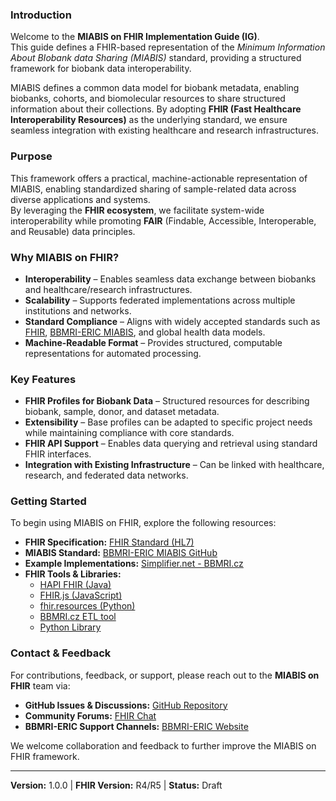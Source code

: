 ### Introduction
Welcome to the **MIABIS on FHIR Implementation Guide (IG)**.  
This guide defines a FHIR-based representation of the *Minimum Information About BIobank data Sharing (MIABIS)* standard, providing a structured framework for biobank data interoperability.

MIABIS defines a common data model for biobank metadata, enabling biobanks, cohorts, and biomolecular resources to share structured information about their collections. By adopting **FHIR (Fast Healthcare Interoperability Resources)** as the underlying standard, we ensure seamless integration with existing healthcare and research infrastructures.

### Purpose
This framework offers a practical, machine-actionable representation of MIABIS, enabling standardized sharing of sample-related data across diverse applications and systems.  
By leveraging the **FHIR ecosystem**, we facilitate system-wide interoperability while promoting **FAIR** (Findable, Accessible, Interoperable, and Reusable) data principles.

### Why MIABIS on FHIR?
- **Interoperability** – Enables seamless data exchange between biobanks and healthcare/research infrastructures.
- **Scalability** – Supports federated implementations across multiple institutions and networks.
- **Standard Compliance** – Aligns with widely accepted standards such as [FHIR](https://hl7.org/fhir/), [BBMRI-ERIC MIABIS](https://github.com/BBMRI-ERIC/miabis), and global health data models.
- **Machine-Readable Format** – Provides structured, computable representations for automated processing.

### Key Features
- **FHIR Profiles for Biobank Data** – Structured resources for describing biobank, sample, donor, and dataset metadata.
- **Extensibility** – Base profiles can be adapted to specific project needs while maintaining compliance with core standards.
- **FHIR API Support** – Enables data querying and retrieval using standard FHIR interfaces.
- **Integration with Existing Infrastructure** – Can be linked with healthcare, research, and federated data networks.

### Getting Started
To begin using MIABIS on FHIR, explore the following resources:
- **FHIR Specification:** [FHIR Standard (HL7)](https://hl7.org/fhir/)
- **MIABIS Standard:** [BBMRI-ERIC MIABIS GitHub](https://github.com/BBMRI-ERIC/miabis)
- **Example Implementations:** [Simplifier.net - BBMRI.cz](https://simplifier.net/BBMRI.cz)
- **FHIR Tools & Libraries:**
    - [HAPI FHIR (Java)](https://hapifhir.io/)
    - [FHIR.js (JavaScript)](https://github.com/FHIR/fhir.js)
    - [fhir.resources (Python)](https://github.com/nazrulworld/fhir.resources)
    - [BBMRI.cz ETL tool](https://github.com/BBMRI-cz/fhir-module)
    - [Python Library](https://pypi.org/project/MIABIS-on-FHIR)

### Contact & Feedback
For contributions, feedback, or support, please reach out to the **MIABIS on FHIR** team via:
- **GitHub Issues & Discussions:** [GitHub Repository](https://github.com/BBMRI-cz/miabis-on-fhir)
- **Community Forums:** [FHIR Chat](https://chat.fhir.org/)
- **BBMRI-ERIC Support Channels:** [BBMRI-ERIC Website](https://www.bbmri-eric.eu/)

We welcome collaboration and feedback to further improve the MIABIS on FHIR framework.

---  
**Version:** 1.0.0 | **FHIR Version:** R4/R5 | **Status:** Draft  

